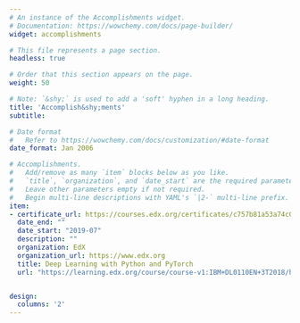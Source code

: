 ```yaml
---
# An instance of the Accomplishments widget.
# Documentation: https://wowchemy.com/docs/page-builder/
widget: accomplishments

# This file represents a page section.
headless: true

# Order that this section appears on the page.
weight: 50

# Note: `&shy;` is used to add a 'soft' hyphen in a long heading.
title: 'Accomplish&shy;ments'
subtitle:

# Date format
#   Refer to https://wowchemy.com/docs/customization/#date-format
date_format: Jan 2006

# Accomplishments.
#   Add/remove as many `item` blocks below as you like.
#   `title`, `organization`, and `date_start` are the required parameters.
#   Leave other parameters empty if not required.
#   Begin multi-line descriptions with YAML's `|2-` multi-line prefix.
item:
- certificate_url: https://courses.edx.org/certificates/c757b81a53a74c0d97cf92c3a072ec0d
  date_end: ""
  date_start: "2019-07"
  description: ""
  organization: EdX
  organization_url: https://www.edx.org
  title: Deep Learning with Python and PyTorch
  url: "https://learning.edx.org/course/course-v1:IBM+DL0110EN+3T2018/home"


design:
  columns: '2' 
---
```

